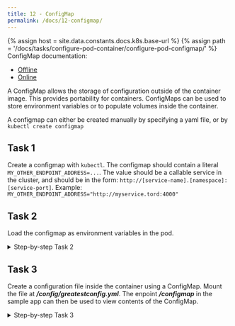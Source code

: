 ```yaml
---
title: 12 - ConfigMap
permalink: /docs/12-configmap/
---
```

{% assign host = site.data.constants.docs.k8s.base-url %}
{% assign path = '/docs/tasks/configure-pod-container/configure-pod-configmap/' %}
ConfigMap documentation:
* [Offline]({{host.offline}}{{path}})
* [Online]({{host.online}}{{path}})

A ConfigMap allows the storage of configuration outside of the container image. This provides portability for containers. ConfigMaps can be used to store environment variables or to populate volumes inside the container.

A configmap can either be created manually by specifying a yaml file, or by `kubectl create configmap`


## Task 1

Create a configmap with `kubectl`. The configmap should contain a literal `MY_OTHER_ENDPOINT_ADDRESS=...`. The value should be a callable service in the cluster, and should be in the form: `http://[service-name].[namespace]:[service-port]`. Example: `MY_OTHER_ENDPOINT_ADDRESS="http://myservice.tord:4000"`

## Task 2

Load the configmap as environment variables in the pod.

<details>
  <summary>Step-by-step Task 2</summary>
  <div markdown="1">

- <details>
  <summary>Use kubectl create configmap </summary>
  <div markdown="1">
  `kubectl create configmap my-cool-configmap --from-literal VERSION=v0.1.0 `
  </div>
  </details>

- In the deployment yaml file configure the container to use environment from the configmap

```yaml
containers:
  - name: {....}
    envFrom:
    - configMapRef:
        name: # name of your configmap
```  
</div>
</details>


## Task 3

Create a configuration file inside the container using a ConfigMap. Mount the file at ***/config/greatestconfig.yml***. The enpoint ***/configmap*** in the sample app can then be used to view contents of the ConfigMap.

<details>
  <summary>Step-by-step Task 3</summary>
  <div markdown="1">

### Step 1, ConfigMap

```yaml
apiVersion: v1
kind: ConfigMap
metadata:
  name: ## give it a name
  labels:
    ## and a describing label or two
data:
  greatestconfig.yml: |-
    - module: myawesomemodule
      start_at_boot: true
```

### Step 2, In your previous deployment file, add the following

```yaml
apiVersion: apps/v1
kind: Deployment
...
      containers:
      - name: sample-app
        image: ubuntu-k8s-1.local:30603/sample-app
        imagePullPolicy: IfNotPresent
        ports:
        - containerPort: 8080
        volumeMounts:
        - name: # Name of the volume you want to mount
          mountPath: /config/greatestconfig.yml
          readOnly: true
          subPath: greatestconfig.yml
      volumes:
      - name: # Give the volume a name
        configMap:
          defaultMode: 0600
          name: # reference the configmap name
```
  </div>
</details>
